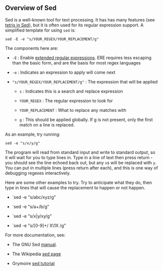 Overview of Sed
---------------

Sed is a well-known tool for text processing. It has
has many features (see [tetris in Sed](https://github.com/uuner/sedtris)),
but it is often used for its regular expression support. A simplified
template for using `sed` is:

    sed -E -e "s/YOUR_REGEX/YOUR_REPLACEMENT/g"

The components here are:

- `-E` : Enable [extended regular expressions](https://www.gnu.org/software/sed/manual/sed.html#ERE-syntax).
  ERE requires less escaping than the basic form, and are the basis for
  most regex languages

- `-e` : Indicates an expression to apply will come next

- `"s/YOUR_REGEX/YOUR_REPLACEMENT/g"` : The expression that will be applied

  - `s` : Indicates this is a search and replace expression

  - `YOUR_REGEX` : The regular expression to look for

  - `YOUR_REPLACEMENT` : What to replace any matches with

  - `g` : This should be applied globally. If g is not present,
    only the first match on a line is replaced.

As an example, try running:

    sed -e "s/x/y/g"

The program will read from standard input and write to standard
output, so it will wait for you to type lines in. Type in a line
of text then press return - you should see the line echoed
back out, but any `x`s will be replaced with `y`. You can
put in multiple lines (press return after each), and this
is one way of debugging regexes interactively.

Here are some other examples to try. Try to anticipate
what they do, then type in lines that will cause the
replacement to happen or not happen.

- `sed -e "s/abc/xyz/g"

- `sed -e "s/a+/b/g"

- `sed -e "s/x|y/xy/g"

- `sed -e "s/[0-9]+/ X\1X /g"

For more documentation, see:

- The GNU Sed [manual](https://www.gnu.org/software/sed/manual/sed.html).

- The Wikipedia [sed page](https://en.wikipedia.org/wiki/Sed)

- Grymoire [sed tutorial](http://www.grymoire.com/Unix/Sed.html)
